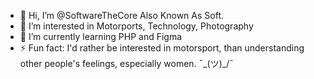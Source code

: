 - 👋 Hi, I’m @SoftwareTheCore Also Known As Soft.
- 👀 I’m interested in Motorports, Technology, Photography
- 🌱 I’m currently learning PHP and Figma
- ⚡ Fun fact: I'd rather be interested in motorsport, than understanding other people's feelings, especially women. ¯\_(ツ)_/¯

<!---
SoftwareTheCore/SoftwareTheCore is a ✨ special ✨ repository because its `README.md` (this file) appears on your GitHub profile.
You can click the Preview link to take a look at your changes.
--->
